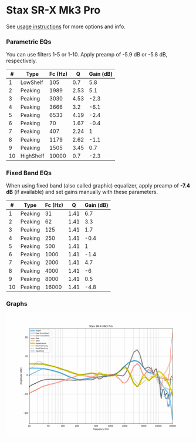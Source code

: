 # Stax SR-X Mk3 Pro
See [usage instructions](https://github.com/jaakkopasanen/AutoEq#usage) for more options and info.

### Parametric EQs
You can use filters 1-5 or 1-10. Apply preamp of -5.9 dB or -5.8 dB, respectively.

|   # | Type      |   Fc (Hz) |    Q |   Gain (dB) |
|-----|-----------|-----------|------|-------------|
|   1 | LowShelf  |       105 | 0.7  |         5.8 |
|   2 | Peaking   |      1989 | 2.53 |         5.1 |
|   3 | Peaking   |      3030 | 4.53 |        -2.3 |
|   4 | Peaking   |      3666 | 3.2  |        -6.1 |
|   5 | Peaking   |      6533 | 4.19 |        -2.4 |
|   6 | Peaking   |        70 | 1.67 |        -0.4 |
|   7 | Peaking   |       407 | 2.24 |         1   |
|   8 | Peaking   |      1179 | 2.62 |        -1.1 |
|   9 | Peaking   |      1505 | 3.45 |         0.7 |
|  10 | HighShelf |     10000 | 0.7  |        -2.3 |

### Fixed Band EQs
When using fixed band (also called graphic) equalizer, apply preamp of **-7.4 dB** (if available) and set gains manually with these parameters.

|   # | Type    |   Fc (Hz) |    Q |   Gain (dB) |
|-----|---------|-----------|------|-------------|
|   1 | Peaking |        31 | 1.41 |         6.7 |
|   2 | Peaking |        62 | 1.41 |         3.3 |
|   3 | Peaking |       125 | 1.41 |         1.7 |
|   4 | Peaking |       250 | 1.41 |        -0.4 |
|   5 | Peaking |       500 | 1.41 |         1   |
|   6 | Peaking |      1000 | 1.41 |        -1.4 |
|   7 | Peaking |      2000 | 1.41 |         4.7 |
|   8 | Peaking |      4000 | 1.41 |        -6   |
|   9 | Peaking |      8000 | 1.41 |         0.5 |
|  10 | Peaking |     16000 | 1.41 |        -4.8 |

### Graphs
![](./Stax%20SR-X%20Mk3%20Pro.png)
